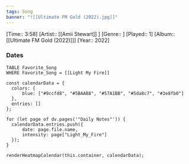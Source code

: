 ```yaml
---
tags: Song  
banner: "![[Ultimate FM Gold (2022).jpg]]"
---
```

[Time:: 3:58]
[Artist:: [[Amii Stewart]] ]
[Genre:: ]
[Played:: 1]
[Album:: [[Ultimate FM Gold (2022)]]]
[Year:: 2022]
### Dates
````dataview
TABLE Favorite_Song
WHERE Favorite_Song = [[Light My Fire]]
````
  ```dataviewjs
const calendarData = { 
	colors: { 
		blue: ["#9ccfd8", "#5BAAB8", "#57A1BB", "#5da8c7", "#3e8fb0"] 
	}, 
	entries: [] 
}; 

for (let page of dv.pages('"Daily Notes"')) { 
	calendarData.entries.push({ 
		date: page.file.name, 
		intensity: page["Light_My_Fire"]
	}); 
} 

renderHeatmapCalendar(this.container, calendarData);
```
